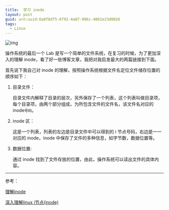 ```yaml
---
title:  学习 inode
layout: post
guid: urn:uuid:6a0f8df5-6f92-4a07-996c-4061e23d0026
tags:
  - Linux
---
```


![img](http://pic.yupoo.com/hanapp/DoQbujO1/custom.jpg)

操作系统的最后一个 Lab 是写一个简单的文件系统，在复习的时候，为了更加深入的理解 inode，看了好一些博客文章，我把对我启发最大的两篇链接到下面。

首先说下我自己对 inode 的理解，按照操作系统根据文件名定位文件储存位置的顺序如下：

1. 目录文件：

	目录文件内解释了目录的层次，另外保存了一个列表，这个列表叫做目录项，每个目录项，由两个部分组成，为所包含文件的文件名，该文件名对应的 inode`号码`。
	
2. inode 区：

	这是一个列表，列表的左边是目录文件中可以得到的 i 节点号码，右边是一一对应的 inode，inode 中保存了文件的多种信息，如字节数，数据位置等。
	
3. 数据位置:

	通过 inode 找到了文件存放的位置，由此，操作系统可以读出文件的具体内容。
	
---
参考：

[理解inode](http://www.ruanyifeng.com/blog/2011/12/inode.html)

[深入理解linux i节点(inode)](http://blog.csdn.net/feiyinzilgd/article/details/5609157)
